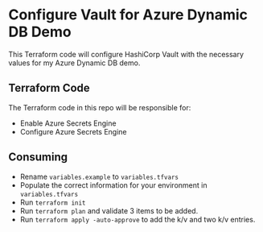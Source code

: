 # Configure Vault for Azure Dynamic DB Demo

This Terraform code will configure HashiCorp Vault with the necessary values for my Azure Dynamic DB demo.

## Terraform Code

The Terraform code in this repo will be responsible for:

* Enable Azure Secrets Engine
* Configure Azure Secrets Engine

## Consuming

* Rename `variables.example` to `variables.tfvars`
* Populate the correct information for your environment in `variables.tfvars`
* Run `terraform init`
* Run `terraform plan` and validate 3 items to be added.
* Run `terraform apply -auto-approve` to add the k/v and two k/v entries.
